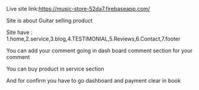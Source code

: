 

Live site link:https://music-store-52da7.firebaseapp.com/

Site is about Guitar selling product

Site have :
1.home,2.service,3.blog,4.TESTIMONIAL,5.Reviews,6.Contact,7.footer

You can add your comment going in dash board comment section for your comment

You can buy product in service section 

And for confirm you have to go dashboard and payment clear in book
